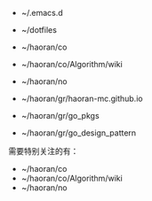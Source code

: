 - ~/.emacs.d
- ~/dotfiles
- ~/haoran/co
- ~/haoran/co/Algorithm/wiki
- ~/haoran/no
- ~/haoran/gr/haoran-mc.github.io


- ~/haoran/gr/go_pkgs
- ~/haoran/gr/go_design_pattern





需要特别关注的有：

- ~/haoran/co
- ~/haoran/co/Algorithm/wiki
- ~/haoran/no
